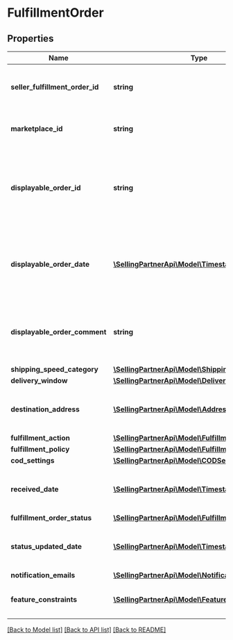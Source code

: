 # FulfillmentOrder

## Properties
Name | Type | Description | Notes
------------ | ------------- | ------------- | -------------
**seller_fulfillment_order_id** | **string** | The fulfillment order identifier submitted with the createFulfillmentOrder operation. | 
**marketplace_id** | **string** | The identifier for the marketplace the fulfillment order is placed against. | 
**displayable_order_id** | **string** | A fulfillment order identifier submitted with the createFulfillmentOrder operation. Displays as the order identifier in recipient-facing materials such as the packing slip. | 
**displayable_order_date** | [**\SellingPartnerApi\Model\Timestamp**](Timestamp.md) | A date and time submitted with the createFulfillmentOrder operation. Displays as the order date in recipient-facing materials such as the packing slip. | 
**displayable_order_comment** | **string** | A text block submitted with the createFulfillmentOrder operation. Displays in recipient-facing materials such as the packing slip. | 
**shipping_speed_category** | [**\SellingPartnerApi\Model\ShippingSpeedCategory**](ShippingSpeedCategory.md) |  | 
**delivery_window** | [**\SellingPartnerApi\Model\DeliveryWindow**](DeliveryWindow.md) |  | [optional] 
**destination_address** | [**\SellingPartnerApi\Model\Address**](Address.md) | The destination address submitted with the createFulfillmentOrder operation. | 
**fulfillment_action** | [**\SellingPartnerApi\Model\FulfillmentAction**](FulfillmentAction.md) |  | [optional] 
**fulfillment_policy** | [**\SellingPartnerApi\Model\FulfillmentPolicy**](FulfillmentPolicy.md) |  | [optional] 
**cod_settings** | [**\SellingPartnerApi\Model\CODSettings**](CODSettings.md) |  | [optional] 
**received_date** | [**\SellingPartnerApi\Model\Timestamp**](Timestamp.md) | The date and time that the fulfillment order was received by an Amazon fulfillment center. | 
**fulfillment_order_status** | [**\SellingPartnerApi\Model\FulfillmentOrderStatus**](FulfillmentOrderStatus.md) |  | 
**status_updated_date** | [**\SellingPartnerApi\Model\Timestamp**](Timestamp.md) | The date and time that the status of the fulfillment order last changed, in ISO 8601 date time format. | 
**notification_emails** | [**\SellingPartnerApi\Model\NotificationEmailList**](NotificationEmailList.md) |  | [optional] 
**feature_constraints** | [**\SellingPartnerApi\Model\FeatureSettings[]**](FeatureSettings.md) | A list of features and their fulfillment policies to apply to the order. | [optional] 

[[Back to Model list]](../README.md#documentation-for-models) [[Back to API list]](../README.md#documentation-for-api-endpoints) [[Back to README]](../README.md)


